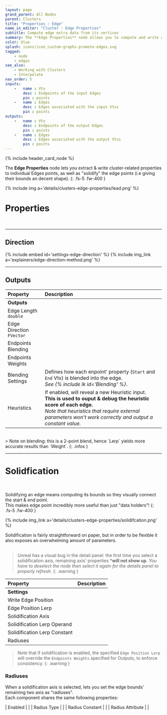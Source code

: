 ```yaml
---
layout: page
grand_parent: All Nodes
parent: Clusters
title: "Properties : Edge"
name_in_editor: "Cluster : Edge Properties"
subtitle: Compute edge extra data from its vertices
summary: The **Edge Properties** node allows you to compute and write additional cluster-related data for edges, as well as "solidify" their bounds, giving them a more defined shape. The direction of the edge, from start to end, is determined by the chosen direction method and is used to influence outputs.
color: blue
splash: icons/icon_custom-graphs-promote-edges.svg
tagged: 
    - node
    - edges
see_also: 
    - Working with Clusters
    - Interpolate
nav_order: 5
inputs:
    -   name : Vtx
        desc : Endpoints of the input Edges
        pin : points
    -   name : Edges
        desc : Edges associated with the input Vtxs
        pin : points
outputs:
    -   name : Vtx
        desc : Endpoints of the output Edges
        pin : points
    -   name : Edges
        desc : Edges associated with the output Vtxs
        pin : points
---
```


{% include header_card_node %}

The **Edge Properties** node lets you extract & write cluster-related properties to individual Edges points, as well as "solidify" the edge points (i.e giving their bounds an decent shape).
{: .fs-5 .fw-400 } 

{% include img a='details/clusters-edge-properties/lead.png' %}

# Properties
<br>

---
## Direction

{% include embed id='settings-edge-direction' %}
{% include img_link a='explainers/edge-direction-method.png' %}

---
## Outputs

| Property       | Description          |
|:-------------|:------------------|
|**Outputs**||
| Edge Length<br>`double`     |  |
| Edge Direction<br>`FVector` |  |
| Endpoints Blending |  |
| Endpoints Weights |  |
| Blending Settings | Defines how each enpoint' property (`Start` and `End` Vtx) is blended into the edge.<br>*See {% include lk id='Blending' %}*. |
| Heuristics | If enabled, will reveal a new Heuristic input.<br>**This is used to ouput & debug the heuristic score of each edge.**<br>*Note that heuristics that require external parameters won't work correctly and output a constant value.*  |

<br>
> Note on blending: this is a 2-point blend, hence `Lerp` yields more accurate results than `Weight`.
{: .infos }


---
# Solidfication
<br>

Solidifying an edge means computing its bounds so they visually connect the start & end point.  
This makes edge point incredibly more useful than just "data holders"!
{: .fs-5 .fw-400 }

{% include img_link a='details/clusters-edge-properties/solidifcation.png' %}

Solidification is fairly straightforward on paper, but in order to be flexible it also exposes an overwhelming amount of parameters.  
<br>
> Unreal has a visual bug in the detail panel: the first time you select a solidification axis, remaining axis' properties ***will not show up**.
> *You have to deselect the node then select it again for the details panel to properly refresh.*
{: .warning }

| Property       | Description          |
|:-------------|:------------------|
|**Settings**||
| Write Edge Position          | |
| Edge Position Lerp          | |
| Solidification Axis          | |
| Solidification Lerp Operand          | |
| Solidification Lerp Constant          | |
| Radiuses          | |

> Note that if solidification is enabled, the specified `Edge Position Lerp` will override the `Endpoints Weights` specified for Outputs, to enforce consistency.
{: .warning }

### Radiuses

When a solidification axis is selected, lets you set the edge bounds' remaining two axis as "radiuses".  
Each component shares the same following properties:  

| Enabled    |  |
| Radius Type |  |
| Radius Constant |  |
| Radius Attribute |  |